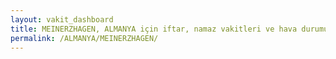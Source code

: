 ```yaml
---
layout: vakit_dashboard
title: MEINERZHAGEN, ALMANYA için iftar, namaz vakitleri ve hava durumu - ilçe/eyalet seç
permalink: /ALMANYA/MEINERZHAGEN/
---
```


<script type="text/javascript">
  var GLOBAL_COUNTRY = 'ALMANYA';
  var GLOBAL_CITY = 'MEINERZHAGEN';
  var GLOBAL_STATE = '';
  var lat = 72;
  var lon = 21;
</script>
